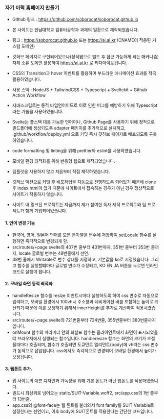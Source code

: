 ### 자기 이력 홈페이지 만들기

- Github 링크 : https://github.com/soborocat/soborocat.github.io
- 본 사이트는 한남대학교 컴퓨터공학과 과제의 일환으로 제작되었습니다.
- 링크 : https://soborocat.github.io 또는 https://ai.ai.kr (CNAME이 적용된 커스텀 도메인)

- 깃허브 페이지로 구현되어있으나(정적웹으로 빌드 후 접근 가능하게 되는 매커니즘) 자체 소유 도메인 활용하여 https://ai.ai.kr 로 리다이렉트됩니다.
- CSS의 Transition과 hover 이벤트를 활용하여 부드러운 애니메이션 효과를 적극 활용하였습니다.

- 사용 스택 : NodeJS + TailwindCSS + Typescript + Sveltekit + Github Action Workflow
- 자바스크립트는 동적 타입언어이므로 이로 인한 버그를 예방하기 위해 Typescript라는 기술을 사용하였습니다.
- Svelte는 풀스택 대응 가능한 언어이나, Github Page를 사용하기 위해 정적으로 빌드폴더에 생성되도록 adapter 패키지를 추가적으로 설치하고, .github/workflow/deploy.yml 으로 커밋 즉시 깃허브 페이지로 배포되도록 구축하였습니다.
- code formatting 및 linting을 위해 prettier와 eslint를 사용하였습니다.
- 모바일 환경 최적화를 위해 반응형 웹으로 제작되었습니다.

- 템플릿을 사용하지 않고 처음부터 직접 제작하였습니다.
- 깃허브 액션으로 커밋 후 배포작업을 자동으로 진행하도록 되어있기 때문에 clone 후 index.html이 없기 때문에 사이트에서 접속하는 경우가 아닌 경우 정상적으로 사이트가 작동하지 않습니다.
- 사이트 내 링크된 프로젝트는 지금까지 제가 참여한 독자 제작 프로젝트와 팀 프로젝트가 함께 기입되어있습니다.

#### 1. 언어 변경 기능

- 한국어, 영어, 일본어 언어를 모든 문자열을 변수에 저장하여 setLocale 함수를 실행하면 즉각적으로 변경되게 함.
- src/routes/+page.svelte의 407번 줄부터 431번까지, 351번 줄부터 353번 줄까지, locale 글로벌 변수는 48번줄에서 선언.
- 48번 줄에서 Writable로 변수 상태를 지정하고, 기본값을 ko로 지정했습니다. 그리고 함수를 실행할떄마다 글로벌 변수가 수정되고, KO EN JA 버튼을 누르면 인라인 코드로 실행이 됩니다.

#### 2. 모바일 화면 동적 최적화

- handleResize 함수를 resize 이벤트시마다 실행하도록 하여 css 변수로 자동으로 입력하고, 모바일 환경에서 100vh시 주소창과 네비게이션 바를 포함하는 높이로 계산되기 때문에 이를 보정하기 위해서 innerHeight를 추가로 계산하여 적용시켰습니다.
- src/routes/+page.svelte의 721번줄부터 724번줄, 355번줄부터 380번줄까지 입니다.
- onMount 함수의 파라미터 안의 화살표 함수는 클라이언트에서 화면이 표시되었을떄 브라우저에서 실행되는 함수입니다. handleresize 함수는 화면의 크기가 조절될때마다 호출되며, 함수가 호출되면 도큐먼트 엘리먼트(body)에 vh라는 css 변수가 동적으로 삽입됩니다. css에서도 즉각적으로 변경되어 모바일 환경에서 높이가 보정됩니다.

#### 3. 웹폰트 추가.

- 웹 사이트의 예쁜 디자인과 가독성을 위해 기본 폰트가 아닌 웹폰트를 적용하였습니다.
- 빌드시 최상위로 넘어오는 static/SUIT-Variable.woff2, src/app.css의 1번 줄부터 13번줄.
- app.css의 @font-face는 웹 폰트를 불러와서 font family를 SUIT Variable로 설정한다는 선언이고, 이후 body에 SUIT폰트를 적용한다는 간단한 코드입니다.
